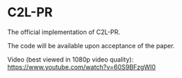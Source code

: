 # C2L-PR
The official implementation of C2L-PR.

The code will be available upon acceptance of the paper.

Video (best viewed in 1080p video quality): https://www.youtube.com/watch?v=60S9BFzgWI0
